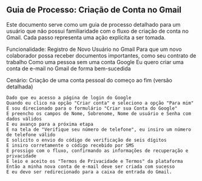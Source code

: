 ## Guia de Processo: Criação de Conta no Gmail

Este documento serve como um guia de processo detalhado para um usuário que não possui familiaridade com o fluxo de criação de conta no Gmail. Cada passo representa uma ação explícita a ser tomada.

Funcionalidade: Registro de Novo Usuário no Gmail
Para que um novo colaborador possa receber documentos importantes, como seu contrato de trabalho
Como uma pessoa sem uma conta Google Eu quero criar uma conta de e-mail no Gmail de forma bem-sucedida

  Cenário: Criação de uma conta pessoal do começo ao fim (versão detalhada)

    Dado que eu acesso a página de login do Google
    Quando eu clico na opção "Criar conta" e seleciono a opção "Para mim"
    E sou direcionado para o formulário "Criar sua Conta do Google"
    E preencho os campos de Nome, Sobrenome, Nome de usuário e Senha com dados válidos
    E eu avanço para a próxima etapa
    E na tela de "Verifique seu número de telefone", eu insiro um número de telefone válido
    E solicito o envio do código de verificação de seis dígitos
    E insiro corretamente o código recebido por SMS
    E prossigo com o fluxo, confirmando as informações de recuperação e privacidade
    E leio e aceito os "Termos de Privacidade e Termos" da plataforma
    Então a minha nova conta de e-mail deve ser criada com sucesso
    E eu devo ser redirecionado para a caixa de entrada do Gmail.

